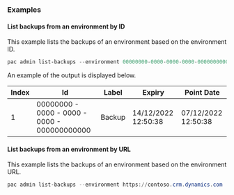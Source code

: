 ### Examples

#### List backups from an environment by ID

This example lists the backups of an environment based on the environment ID.

```powershell
pac admin list-backups --environment 00000000-0000-0000-0000-000000000000
```

An example of the output is displayed below.

| Index | Id                                           | Label  | Expiry              | Point Date          |
|-------|----------------------------------------------|--------|---------------------|---------------------|
| 1     | 00000000 - 0000 - 0000 - 0000 - 000000000000 | Backup | 14/12/2022 12:50:38 | 07/12/2022 12:50:38 |

#### List backups from an environment by URL

This example lists the backups of an environment based on the environment URL.

```powershell
pac admin list-backups --environment https://contoso.crm.dynamics.com
```
